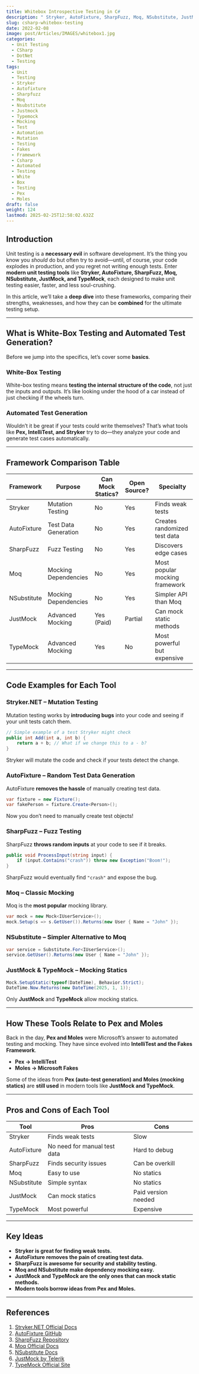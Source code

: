 ```yaml
---
title: Whitebox Introspective Testing in C#
description: " Stryker, AutoFixture, SharpFuzz, Moq, NSubstitute, JustMock, and TypeMock  compared"
slug: csharp-whitebox-testing
date: 2022-02-08
image: post/Articles/IMAGES/whitebox1.jpg
categories:
  - Unit Testing
  - CSharp
  - DotNet
  - Testing
tags:
  - Unit
  - Testing
  - Stryker
  - Autofixture
  - Sharpfuzz
  - Moq
  - Nsubstitute
  - Justmock
  - Typemock
  - Mocking
  - Test
  - Automation
  - Mutation
  - Testing
  - Fakes
  - Framework
  - Csharp
  - Automated
  - Testing
  - White
  - Box
  - Testing
  - Pex
  - Moles
draft: false
weight: 124
lastmod: 2025-02-25T12:58:02.632Z
---
```

<!--

# History and In-Depth Comparison with Code Examples of Stryker, AutoFixture, SharpFuzz, Moq, NSubstitute, JustMock, and TypeMock for More Effective Unit Testing
-->

## Introduction

Unit testing is a **necessary evil** in software development. It’s the thing you know you *should* do but often try to avoid—until, of course, your code explodes in production, and you regret not writing enough tests. Enter **modern unit testing tools** like **Stryker, AutoFixture, SharpFuzz, Moq, NSubstitute, JustMock, and TypeMock**, each designed to make unit testing easier, faster, and less soul-crushing.

In this article, we’ll take a **deep dive** into these frameworks, comparing their strengths, weaknesses, and how they can be **combined** for the ultimate testing setup.

***

## What is White-Box Testing and Automated Test Generation?

Before we jump into the specifics, let’s cover some **basics**.

### **White-Box Testing**

White-box testing means **testing the internal structure of the code**, not just the inputs and outputs. It’s like looking under the hood of a car instead of just checking if the wheels turn.

### **Automated Test Generation**

Wouldn’t it be great if your tests could write themselves? That’s what tools like **Pex, IntelliTest, and Stryker** try to do—they analyze your code and generate test cases automatically.

***

## Framework Comparison Table

| Framework   | Purpose              | Can Mock Statics? | Open Source? | Specialty                      |
| ----------- | -------------------- | ----------------- | ------------ | ------------------------------ |
| Stryker     | Mutation Testing     | No                | Yes          | Finds weak tests               |
| AutoFixture | Test Data Generation | No                | Yes          | Creates randomized test data   |
| SharpFuzz   | Fuzz Testing         | No                | Yes          | Discovers edge cases           |
| Moq         | Mocking Dependencies | No                | Yes          | Most popular mocking framework |
| NSubstitute | Mocking Dependencies | No                | Yes          | Simpler API than Moq           |
| JustMock    | Advanced Mocking     | Yes (Paid)        | Partial      | Can mock static methods        |
| TypeMock    | Advanced Mocking     | Yes               | No           | Most powerful but expensive    |

***

## Code Examples for Each Tool

### **Stryker.NET – Mutation Testing**

Mutation testing works by **introducing bugs** into your code and seeing if your unit tests catch them.

```csharp
// Simple example of a test Stryker might check
public int Add(int a, int b) {
    return a + b; // What if we change this to a - b?
}
```

Stryker will mutate the code and check if your tests detect the change.

### **AutoFixture – Random Test Data Generation**

AutoFixture **removes the hassle** of manually creating test data.

```csharp
var fixture = new Fixture();
var fakePerson = fixture.Create<Person>();
```

Now you don’t need to manually create test objects!

### **SharpFuzz – Fuzz Testing**

SharpFuzz **throws random inputs** at your code to see if it breaks.

```csharp
public void ProcessInput(string input) {
    if (input.Contains("crash")) throw new Exception("Boom!");
}
```

SharpFuzz would eventually find `"crash"` and expose the bug.

### **Moq – Classic Mocking**

Moq is the **most popular** mocking library.

```csharp
var mock = new Mock<IUserService>();
mock.Setup(s => s.GetUser()).Returns(new User { Name = "John" });
```

### **NSubstitute – Simpler Alternative to Moq**

```csharp
var service = Substitute.For<IUserService>();
service.GetUser().Returns(new User { Name = "John" });
```

### **JustMock & TypeMock – Mocking Statics**

```csharp
Mock.SetupStatic(typeof(DateTime), Behavior.Strict);
DateTime.Now.Returns(new DateTime(2025, 1, 1));
```

Only **JustMock** and **TypeMock** allow mocking statics.

***

## How These Tools Relate to Pex and Moles

Back in the day, **Pex and Moles** were Microsoft’s answer to automated testing and mocking. They have since evolved into **IntelliTest and the Fakes Framework**.

* **Pex → IntelliTest**
* **Moles → Microsoft Fakes**

Some of the ideas from **Pex (auto-test generation) and Moles (mocking statics)** are **still used** in modern tools like **JustMock and TypeMock**.

***

## Pros and Cons of Each Tool

| Tool        | Pros                         | Cons                |
| ----------- | ---------------------------- | ------------------- |
| Stryker     | Finds weak tests             | Slow                |
| AutoFixture | No need for manual test data | Hard to debug       |
| SharpFuzz   | Finds security issues        | Can be overkill     |
| Moq         | Easy to use                  | No statics          |
| NSubstitute | Simple syntax                | No statics          |
| JustMock    | Can mock statics             | Paid version needed |
| TypeMock    | Most powerful                | Expensive           |

***

## Key Ideas

* **Stryker is great for finding weak tests.**
* **AutoFixture removes the pain of creating test data.**
* **SharpFuzz is awesome for security and stability testing.**
* **Moq and NSubstitute make dependency mocking easy.**
* **JustMock and TypeMock are the only ones that can mock static methods.**
* **Modern tools borrow ideas from Pex and Moles.**

***

## References

1. [Stryker.NET Official Docs](https://stryker-mutator.io/)
2. [AutoFixture GitHub](https://github.com/AutoFixture/AutoFixture)
3. [SharpFuzz Repository](https://github.com/Metalnem/sharpfuzz)
4. [Moq Official Docs](https://github.com/moq/moq4)
5. [NSubstitute Docs](https://nsubstitute.github.io/)
6. [JustMock by Telerik](https://www.telerik.com/products/mocking.aspx)
7. [TypeMock Official Site](https://www.typemock.com/)
